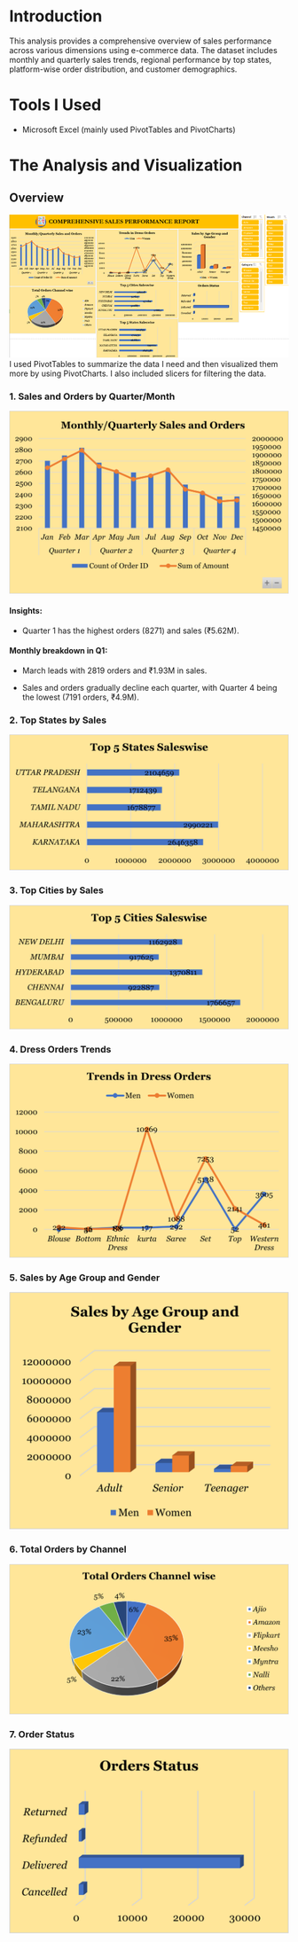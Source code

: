 # Introduction
This analysis provides a comprehensive overview of sales performance across various dimensions using e-commerce data. The dataset includes monthly and quarterly sales trends, regional performance by top states, platform-wise order distribution, and customer demographics.

# Tools I Used
- Microsoft Excel (mainly used PivotTables and PivotCharts)

# The Analysis and Visualization
## Overview
![Sales and Orders by Quarter/Month ](Charts\overview.png)
I used PivotTables to summarize the data I need and then visualized them more by using PivotCharts. I also included slicers for filtering the data.

### 1. Sales and Orders by Quarter/Month 
![Sales and Orders by Quarter/Month ](Charts\montly_quarterly_sales_and_orders.png)
#### Insights:
- Quarter 1 has the highest orders (8271) and sales (₹5.62M).

#### Monthly breakdown in Q1:

- March leads with 2819 orders and ₹1.93M in sales.

- Sales and orders gradually decline each quarter, with Quarter 4 being the lowest (7191 orders, ₹4.9M).

### 2. Top States by Sales
![Top States by Sales](Charts\top_5_states_saleswise.png)

### 3. Top Cities by Sales
![Top Cities by Sales](Charts\top_5_cities_saleswise.png)

### 4. Dress Orders Trends
![Dress Orders Trends](Charts\trends_in_dress_orders.png)

### 5. Sales by Age Group and Gender
![Sales by Age Group and Gender](Charts\sales_by_age_group_and_gender.png)

### 6. Total Orders by Channel
![Total Orders by Channel](Charts\total_orders_channel_wise.png)

### 7. Order Status
![Order Status](Charts\order_status.png)